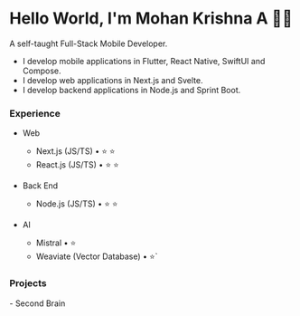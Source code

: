 # Hello World, I'm Mohan Krishna A 👋🏽

A self-taught Full-Stack Mobile Developer. 
* I develop mobile applications in Flutter, React Native, SwiftUI and Compose.
* I develop web applications in Next.js and Svelte.
* I develop backend applications in Node.js and Sprint Boot.

### Experience

- Web
  - Next.js (JS/TS) • ⭐ ⭐
  - React.js (JS/TS) • ⭐ ⭐
 
- Back End
  - Node.js (JS/TS) • ⭐ ⭐

- AI
  - Mistral • ⭐
  - Weaviate (Vector Database) • ⭐`


### Projects
- Second Brain
